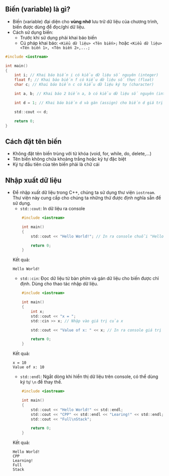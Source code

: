 ## Biến (variable) là gì?
- Biến (variable) đại diện cho **vùng nhớ** lưu trữ dữ liệu của chương trình, biến được dùng để đọc/ghi dữ liệu.
- Cách sử dụng biến:
    - Trước khi sử dụng phải khai báo biến
    - Cú pháp khai báo: `<Kiểu dữ liệu> <Tên biến>;` hoặc `<Kiểu dữ liệu> <Tên biến 1>, <Tên biến 2>,...;`

```c
#include <iostream>

int main()
{
    int i; // Khai báo biến i có kiểu dữ liệu số nguyên (integer)
    float f; // Khai báo biến f có kiểu dữ liệu số thực (float)
    char c; // Khai báo biến c có kiểu dữ liệu ký tự (character)

    int a, b; // Khai báo 2 biến a, b có kiểu dữ liệu số nguyên (integer)

    int d = 1; // Khai báo biến d và gán (assign) cho biến d giá trị 1

    std::cout << d;

    return 0;
}
```

## Cách đặt tên biến
- Không đặt tên biến trùng với từ khóa (void, for, while, do, delete,...)
- Tên biến không chứa khoảng trắng hoặc ký tự đặc biệt
- Ký tự đầu tiên của tên biến phải là chữ cái

## Nhập xuất dữ liệu
- Để nhập xuất dữ liệu trong C++, chúng ta sử dụng thư viện `iostream`. Thư viện này cung cấp cho chúng ta những thứ được định nghĩa sẵn để sử dụng.
    - `std::cout`: In dữ liệu ra console
    ```c
        #include <iostream>

        int main()
        {
            std::cout << "Hello World!"; // In ra console chuỗi "Hello World!"

            return 0;
        }
    ```
    Kết quả:
    ```
    Hello World!
    ```
    - `std::cin`: Đọc dữ liệu từ bàn phím và gán dữ liệu cho biến được chỉ định. Dùng cho thao tác nhập dữ liệu.
    ```c
        #include <iostream>

        int main()
        {
            int x;
            std::cout << "x = ";
            std::cin >> x; // Nhập vào giá trị của x

            std::cout << "Value of x: " << x; // In ra console giá trị của x

            return 0;
        }
    ```
    Kết quả:
    ```
    x = 10
    Value of x: 10
    ```
    - `std::endl`: Ngắt dòng khi hiển thị dữ liệu trên console, có thể dùng ký tự `\n` để thay thế.
    ```c
        #include <iostream>

        int main()
        {
            std::cout << "Hello World!" << std::endl;
            std::cout << "CPP" << std::endl << "Learing!" << std::endl;
            std::cout << "Full\nStack";

            return 0;
        }
    ```
    Kết quả:
    ```
    Hello World!
    CPP 
    Learning!
    Full 
    Stack
    ```
